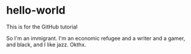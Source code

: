# hello-world
This is for the GitHub tutorial

So I'm an immigrant. I'm an economic refugee and a writer and a gamer, and black, and I like jazz. Okthx.
